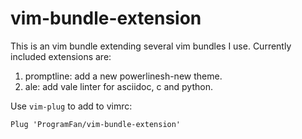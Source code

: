 # vim-bundle-extension

This is an vim bundle extending several vim bundles I use. Currently included extensions are:

1. promptline: add a new powerlinesh-new theme.
2. ale: add vale linter for asciidoc, c and python.

Use `vim-plug` to add to vimrc:

```vim
Plug 'ProgramFan/vim-bundle-extension'
```
